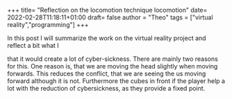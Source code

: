 +++
title= "Reflection on the locomotion technique locomotion"
date= 2022-02-28T11:18:11+01:00
draft= false
author = "Theo"
tags = ["virtual reality","programming"]
+++

In this post I will summarize the work on the virtual reality project and reflect a bit what I  

that it would create a lot of cyber-sickness. There are mainly two reasons for this. One reason is, that we are moving the head slightly when moving forwards. This reduces the conflict, that we are seeing the us moving forward although it is not. Furthermore the cubes in front if the player help a lot with the reduction of cybersickness, as they provide a fixed point.